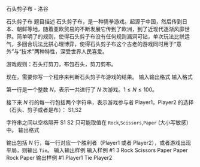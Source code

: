 



石头剪子布 - 洛谷














石头剪子布
题目描述
石头剪子布，是一种猜拳游戏。起源于中国，然后传到日本、朝鲜等地，随着亚欧贸易的不断发展它传到了欧洲，到了近现代逐渐风靡世界。简单明了的规则，使得石头剪子布没有任何规则漏洞可钻，单次玩法比拼运气，多回合玩法比拼心理博弈，使得石头剪子布这个古老的游戏同时用于“意外”与“技术”两种特性，深受世界人民喜爱。

游戏规则：石头打剪刀，布包石头，剪刀剪布。

现在，需要你写一个程序来判断石头剪子布游戏的结果。
输入输出格式
输入格式

第一行是一个整数 $N$，表示一共进行了 $N$ 次游戏。$1 \le N \le 100$。

接下来 $N$ 行的每一行包括两个字符串，表示游戏参与者 Player1，Player2 的选择（石头、剪子或者是布）：
S1,S2   

字符串之间以空格隔开 S1 S2 只可能取值在 `Rock`,`Scissors`,`Paper` (大小写敏感）中。
输出格式

输出包括 $N$ 行，每一行对应一个胜利者（Player1 或者 Player2），或者游戏出现平局，则输出 `Tie`。
输入输出样例
输入样例 #1
3
Rock Scissors
Paper Paper
Rock Paper
输出样例 #1
Player1
Tie
Player2






